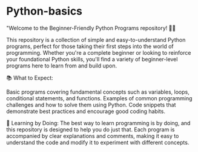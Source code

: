 # Python-basics
"Welcome to the Beginner-Friendly Python Programs repository! 🐍🚀

This repository is a collection of simple and easy-to-understand Python programs, perfect for those taking their first steps into the world of programming. Whether you're a complete beginner or looking to reinforce your foundational Python skills, you'll find a variety of beginner-level programs here to learn from and build upon.

📚 What to Expect:

Basic programs covering fundamental concepts such as variables, loops, conditional statements, and functions.
Examples of common programming challenges and how to solve them using Python.
Code snippets that demonstrate best practices and encourage good coding habits.

🌱 Learning by Doing:
The best way to learn programming is by doing, and this repository is designed to help you do just that. Each program is accompanied by clear explanations and comments, making it easy to understand the code and modify it to experiment with different concepts.
